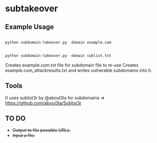 # subtakeover

## Example Usage

```python

python subdomain-takeover.py -domain example.com

```

```python

python subdomain-takeover.py -domain sublist.txt

```
Creates example.com.txt file for subdomain file to re-use
Creates example.com_attackresults.txt and writes vulnerable subdomains into it.

## Tools

It uses sublist3r by @aboul3la for subdomains => https://github.com/aboul3la/Sublist3r

## TO DO 

* ~~Output to file possible URLs.~~
* ~~Input a file.~~

